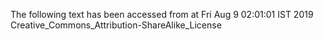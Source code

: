 The following text has been accessed from at Fri Aug 9 02:01:01 IST 2019
Creative_Commons_Attribution-ShareAlike_License
